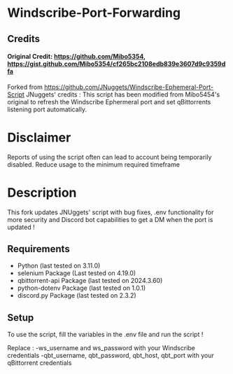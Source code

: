 # Windscribe-Port-Forwarding

## Credits
#### Original Credit: https://github.com/Mibo5354, https://gist.github.com/Mibo5354/cf265bc2108edb839e3607d9c9359dfa

Forked from https://github.com/JNuggets/Windscribe-Ephemeral-Port-Script
JNuggets' credits :
This script has been modified from Mibo5454's original to refresh the Windscribe Ephermeral port and set qBittorrents
listening port automatically.

# Disclaimer
Reports of using the script often can lead to account being temporarily disabled. Reduce usage to the minimum required timeframe

# Description
This fork updates JNUggets' script with bug fixes, .env functionality for more security and Discord bot capabilities to get a DM when the port is updated !

## Requirements

* Python (last tested on 3.11.0)
* selenium Package (Last tested on 4.19.0)
* qbittorrent-api Package (last tested on 2024.3.60)
* python-dotenv Package (last tested on 1.0.1)
* discord.py Package (last tested on 2.3.2)

## Setup

To use the script, fill the variables in the .env file and run the script !

Replace :
  -ws_username and ws_password with your Windscribe credentials
  -qbt_username, qbt_password, qbt_host, qbt_port with your qBittorrent credentials
